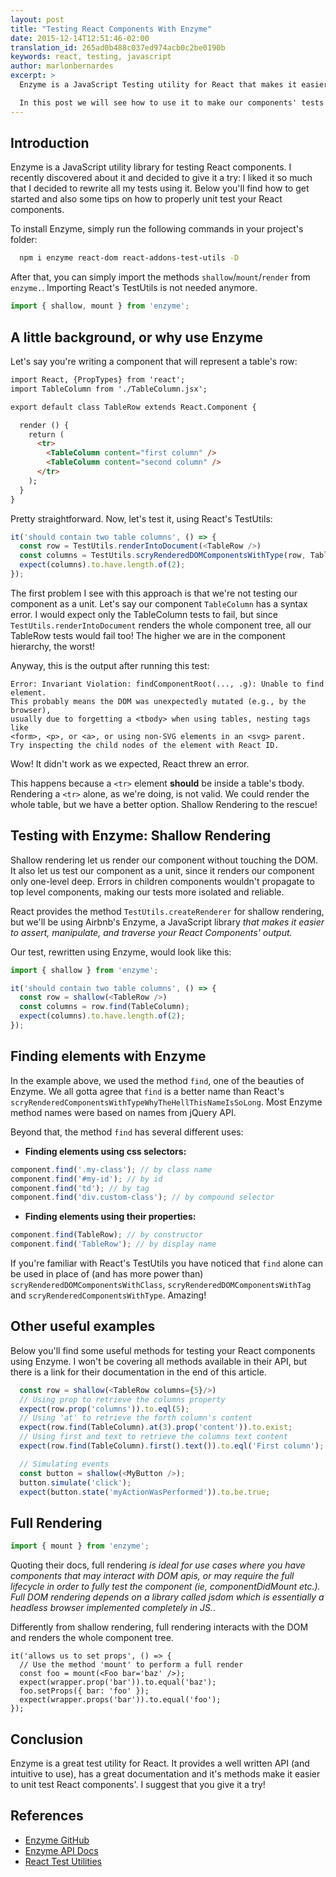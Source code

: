 ```yaml
---
layout: post
title: "Testing React Components With Enzyme"
date: 2015-12-14T12:51:46-02:00
translation_id: 265ad0b488c037ed974acb0c2be0190b
keywords: react, testing, javascript
author: marlonbernardes
excerpt: >
  Enzyme is a JavaScript Testing utility for React that makes it easier to assert, manipulate, and traverse your React Components' output.

  In this post we will see how to use it to make our components' tests more isolated and reliable.
---
```


## Introduction

Enzyme is a JavaScript utility library for testing React components. I recently discovered about it and decided to give it a try: I liked it so much that I decided to rewrite all my tests using it. Below you'll find how to get started and also some tips on how to properly unit test your React components.

To install Enzyme, simply run the following commands in your project's folder:

```sh
  npm i enzyme react-dom react-addons-test-utils -D
```

After that, you can simply import the methods `shallow`/`mount`/`render` from `enzyme.`. Importing React's TestUtils is not needed anymore.

```js
import { shallow, mount } from 'enzyme';
```

## A little background, or why use Enzyme

Let's say you're writing a component that will represent a table's row:

```html
import React, {PropTypes} from 'react';
import TableColumn from './TableColumn.jsx';

export default class TableRow extends React.Component {

  render () {
    return (
      <tr>
        <TableColumn content="first column" />
        <TableColumn content="second column" />
      </tr>
    );
  }
}

```

Pretty straightforward. Now, let's test it, using React's TestUtils:

```js
it('should contain two table columns', () => {
  const row = TestUtils.renderIntoDocument(<TableRow />)
  const columns = TestUtils.scryRenderedDOMComponentsWithType(row, TableColumn);
  expect(columns).to.have.length.of(2);
});
```

The first problem I see with this approach is that we're not testing our component as a unit. Let's say our component `TableColumn` has a syntax error. I would expect only the TableColumn tests to fail, but since `TestUtils.renderIntoDocument` renders the whole component tree, all our TableRow tests would fail too! The higher we are in the component hierarchy, the worst!

Anyway, this is the output after running this test:

```
Error: Invariant Violation: findComponentRoot(..., .g): Unable to find element.
This probably means the DOM was unexpectedly mutated (e.g., by the browser),
usually due to forgetting a <tbody> when using tables, nesting tags like
<form>, <p>, or <a>, or using non-SVG elements in an <svg> parent.
Try inspecting the child nodes of the element with React ID.
```

Wow! It didn't work as we expected, React threw an error.

This happens because a `<tr>` element **should** be inside a table's tbody. Rendering a `<tr>` alone, as we're doing, is not valid. We could render the whole table, but we have a better option. Shallow Rendering to the rescue!

## Testing with Enzyme: Shallow Rendering

Shallow rendering let us render our component without touching the DOM. It also let us test our component as a unit, since it renders our component only one-level deep. Errors in children components wouldn't propagate to top level components, making our tests more isolated and reliable.

React provides the method `TestUtils.createRenderer` for shallow rendering, but we'll be using Airbnb's Enzyme, a JavaScript library *that makes it easier to assert, manipulate, and traverse your React Components' output.*

Our test, rewritten using Enzyme, would look like this:

```js
import { shallow } from 'enzyme';

it('should contain two table columns', () => {
  const row = shallow(<TableRow />)
  const columns = row.find(TableColumn);
  expect(columns).to.have.length.of(2);
});
```

## Finding elements with Enzyme

In the example above, we used the method `find`, one of the beauties of Enzyme. We all gotta agree that `find` is a better name than React's  `scryRenderedComponentsWithTypeWhyTheHellThisNameIsSoLong`. Most Enzyme method names were based on names from jQuery API.

Beyond that, the method `find` has several different uses:

  - **Finding elements using css selectors:**

```js
component.find('.my-class'); // by class name
component.find('#my-id'); // by id
component.find('td'); // by tag
component.find('div.custom-class'); // by compound selector
```

  - **Finding elements using their properties:**

```js
component.find(TableRow); // by constructor
component.find('TableRow'); // by display name
```

If you're familiar with React's TestUtils you have noticed that `find` alone can be used in place of (and has more power than)  `scryRenderedDOMComponentsWithClass`, `scryRenderedDOMComponentsWithTag` and `scryRenderedComponentsWithType`. Amazing!

## Other useful examples

Below you'll find some useful methods for testing your React components using Enzyme. I won't be covering all methods available in their API, but there is a link for their documentation in the end of this article.

```js
  const row = shallow(<TableRow columns={5}/>)
  // Using prop to retrieve the columns property
  expect(row.prop('columns')).to.eql(5);
  // Using 'at' to retrieve the forth column's content
  expect(row.find(TableColumn).at(3).prop('content')).to.exist;
  // Using first and text to retrieve the columns text content
  expect(row.find(TableColumn).first().text()).to.eql('First column');

  // Simulating events
  const button = shallow(<MyButton />);
  button.simulate('click');
  expect(button.state('myActionWasPerformed')).to.be.true;
```

## Full Rendering

```js
import { mount } from 'enzyme';
```

Quoting their docs, full rendering  *is ideal for use cases where you have components that may interact with DOM apis, or may require the full lifecycle in order to fully test the component (ie, componentDidMount etc.). Full DOM rendering depends on a library called jsdom which is essentially a headless browser implemented completely in JS.*.

Differently from shallow rendering, full rendering interacts with the DOM and renders the whole component tree.

```
it('allows us to set props', () => {
  // Use the method 'mount' to perform a full render
  const foo = mount(<Foo bar='baz' />);
  expect(wrapper.prop('bar')).to.equal('baz');
  foo.setProps({ bar: 'foo' });
  expect(wrapper.props('bar')).to.equal('foo');
});
```

## Conclusion

Enzyme is a great test utility for React. It provides a well written API (and intuitive to use), has a great documentation and it's methods make it easier to unit test React components'. I suggest that you give it a try!


## References

- [Enzyme GitHub](https://github.com/airbnb/enzyme)
- [Enzyme API Docs](http://airbnb.io/enzyme/)
- [React Test Utilities](https://facebook.github.io/react/docs/test-utils.html)
